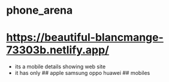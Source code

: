 # phone_arena
# https://beautiful-blancmange-73303b.netlify.app/
- its a mobile details showing web site
- it has only ## apple samsung oppo huawei ## mobiles
